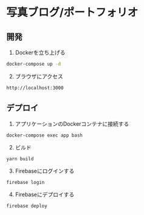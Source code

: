 # 写真ブログ/ポートフォリオ

## 開発

1. Dockerを立ち上げる

```bash
docker-compose up -d
```

2. ブラウザにアクセス
```
http://localhost:3000
```

## デプロイ
1. アプリケーションのDockerコンテナに接続する
```
docker-compose exec app bash
```

2. ビルド
```
yarn build
```

3. Firebaseにログインする
```
firebase login
```

4. Firebaseにデプロイする
```
firebase deploy
```